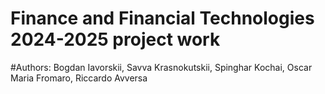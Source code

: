 # Finance and Financial Technologies 2024-2025 project work
#Authors: Bogdan Iavorskii, Savva Krasnokutskii, Spinghar Kochai, Oscar Maria Fromaro, Riccardo Avversa

